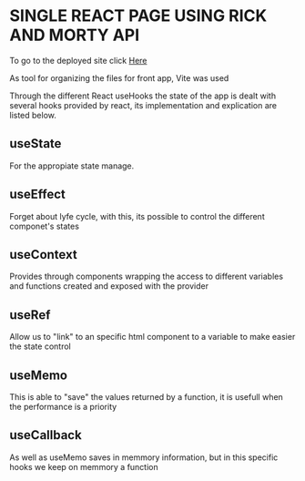 # SINGLE REACT PAGE USING RICK AND MORTY API

To go to the deployed site click [Here](https://rickzable-with-hooks.netlify.app/)

As tool for organizing the files for front app, Vite was used

Through the different React useHooks the state of the app is dealt with several hooks provided by react, its implementation and explication are listed below.

## useState 
For the appropiate state manage.

## useEffect
Forget about lyfe cycle, with this, its possible to control the different componet's states

## useContext
Provides through components wrapping the access to different variables and functions created  and exposed with the provider

## useRef
Allow us to "link" to an specific html component to a variable to make easier the state control

## useMemo
This is able to "save" the values returned by a function, it is usefull when the performance is a priority

## useCallback
As well as useMemo saves in memmory information, but in this specific hooks we keep on memmory a function
